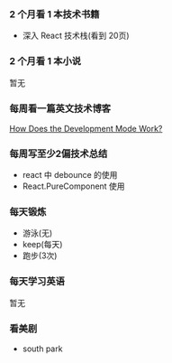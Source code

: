 ### 2 个月看 1 本技术书籍

- 深入 React 技术栈(看到 20页)

### 2 个月看 1 本小说

暂无

### 每周看一篇英文技术博客

[How Does the Development Mode Work?](https://overreacted.io/how-does-the-development-mode-work/)

### 每周写至少2偏技术总结

- react 中 debounce 的使用
- React.PureComponent 使用

### 每天锻炼

- 游泳(无)
- keep(每天)
- 跑步(3次)

### 每天学习英语

暂无

### 看美剧

- south park
